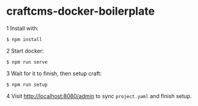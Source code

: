 # craftcms-docker-boilerplate

1 Install with:

`$ npm install`

2 Start docker:

`$ npm run serve`

3 Wait for it to finish, then setup craft:

`$ npm run setup`

4 Visit [http://localhost:8080/admin](http://localhost:8080/admin) to sync `project.yaml` and finish setup.
